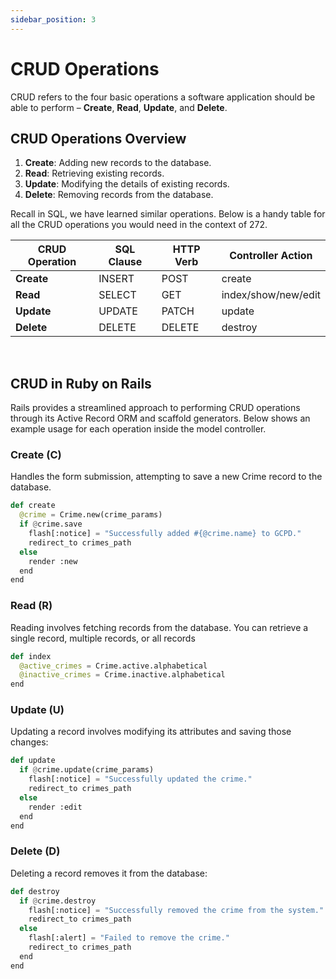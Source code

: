 ```yaml
---
sidebar_position: 3
---
```


# CRUD Operations

CRUD refers to the four basic operations a software application should be able to perform – **Create**, **Read**, **Update**, and **Delete**. 

## CRUD Operations Overview
1. **Create**: Adding new records to the database.
2. **Read**: Retrieving existing records.
3. **Update**: Modifying the details of existing records.
4. **Delete**: Removing records from the database.

Recall in SQL, we have learned similar operations. Below is a handy table for all the CRUD operations you would need in the context of 272. 

| CRUD Operation    | SQL Clause | HTTP Verb   | Controller Action   | 
|-----------|-------------|------------|------------|
| **Create**    | INSERT       | POST  | create  | 
| **Read** | SELECT        | GET  |index/show/new/edit  | 
| **Update**    | UPDATE       | PATCH  | update  | 
| **Delete** | DELETE        | DELETE  | destroy  |
<br />

## CRUD in Ruby on Rails 

Rails provides a streamlined approach to performing CRUD operations through 
its Active Record ORM and scaffold generators. Below shows an example usage for each operation inside the model controller.

### **Create (C)** 
Handles the form submission, attempting to save a new Crime record to the database. 
```python
def create
  @crime = Crime.new(crime_params)
  if @crime.save
    flash[:notice] = "Successfully added #{@crime.name} to GCPD."
    redirect_to crimes_path
  else
    render :new
  end
end
```

### **Read (R)** 
Reading involves fetching records from the database. You can retrieve a single record, multiple records, or all records
```python
def index
  @active_crimes = Crime.active.alphabetical
  @inactive_crimes = Crime.inactive.alphabetical
end
```

### **Update (U)** 
Updating a record involves modifying its attributes and saving those changes:
```python
def update
  if @crime.update(crime_params)
    flash[:notice] = "Successfully updated the crime."
    redirect_to crimes_path
  else
    render :edit
  end
end
```

### **Delete (D)** 
Deleting a record removes it from the database:
```python
def destroy
  if @crime.destroy
    flash[:notice] = "Successfully removed the crime from the system."
    redirect_to crimes_path
  else
    flash[:alert] = "Failed to remove the crime."
    redirect_to crimes_path
  end
end
```